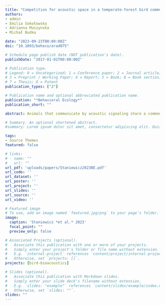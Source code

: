 ```yaml
---
title: "Competition for acoustic space in a temperate-forest bird community"
authors:
- admin
- Emilia Sokołowska
- Adrianna Muszynska
- Michał Budka

date: "2023-09-23T00:00:00Z"
doi: "10.1093/beheco/arad075"

# Schedule page publish date (NOT publication's date).
publishDate: "2017-01-01T00:00:00Z"

# Publication type.
# Legend: 0 = Uncategorized; 1 = Conference paper; 2 = Journal article;
# 3 = Preprint / Working Paper; 4 = Report; 5 = Book; 6 = Book section;
# 7 = Thesis; 8 = Patent
publication_types: ["2"]

# Publication name and optional abbreviated publication name.
publication: "*Behavioral Ecology*"
publication_short: ""

abstract: Animals that communicate by acoustic signaling share a common acoustic environment. Birds are particularly vocal examples, using a wide repertoire of broadcast signals for mate attraction and territorial defense. However, interference caused by sounds that overlap in frequency and time can disrupt signal detection and reduce reproductive success. Here, we investigated competition avoidance mechanisms used by the bird community inhabiting a primeval lowland temperate forest in Białowieża, Eastern Poland. We recorded the dawn chorus at 84 locations in early and late spring and calculated dissimilarity indices of the broadcast signals to examine how species with greater song similarities use spatial and temporal partitioning to avoid competition for acoustic space throughout the breeding season. The bird community changed its use of acoustic space throughout the day and season. Birds did not use spatial partitioning of signal space when we looked at recording locations over the whole study period, but they did in a seasonal context, with species more acoustically different than expected by chance recorded at the same point in the same part of the season. Our results also indicate that daily temporal niche partitioning may only occur at certain times before sunrise, with no evidence of large-scale temporal partitioning between species vocalizing during the same 1-min recordings in daytime. These results contribute toward our understanding of the evolution of bird communication and highlight the strategies employed by different species to improve their signal transmission.

# Summary. An optional shortened abstract.
#summary: Lorem ipsum dolor sit amet, consectetur adipiscing elit. Duis posuere tellus ac convallis placerat. Proin tincidunt magna sed ex sollicitudin condimentum.

tags:
- Source Themes
featured: false

# links:
# - name: ""
#   url: ""
url_pdf: 'uploads/papers/Staniewicz2023BE.pdf'
url_code: ''
url_dataset: ''
url_poster: ''
url_project: ''
url_slides: ''
url_source: ''
url_video: ''

# Featured image
# To use, add an image named `featured.jpg/png` to your page's folder. 
image:
  caption: 'Staniewicz *et al.* 2023'
  focal_point: ""
  preview_only: false

# Associated Projects (optional).
#   Associate this publication with one or more of your projects.
#   Simply enter your project's folder or file name without extension.
#   E.g. `internal-project` references `content/project/internal-project/index.md`.
#   Otherwise, set `projects: []`.
projects: [bird-bioacoustics]

# Slides (optional).
#   Associate this publication with Markdown slides.
#   Simply enter your slide deck's filename without extension.
#   E.g. `slides: "example"` references `content/slides/example/index.md`.
#   Otherwise, set `slides: ""`.
slides: ""
---
```


